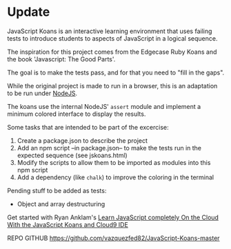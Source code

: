 Update
======

JavaScript Koans is an interactive learning environment that uses failing tests to introduce students to aspects of JavaScript in a logical sequence. 

The inspiration for this project comes from the Edgecase Ruby Koans and the book 'Javascript: The Good Parts'.

The goal is to make the tests pass, and for that you need to "fill in the gaps".

While the original project is made to run in a browser, this is an adaptation to be run under [NodeJS](https://nodejs.org/).

The koans use the internal NodeJS' `assert` module and implement a minimum colored interface to display the results.

Some tasks that are intended to be part of the excercise:
1. Create a package.json to describe the project
1. Add an npm script –in package.json– to make the tests run in the expected sequence (see jskoans.html)
1. Modify the scripts to allow them to be imported as modules into this npm script
1. Add a dependency (like `chalk`) to improve the coloring in the terminal

Pending stuff to be added as tests:
* Object and array destructuring

Get started with Ryan Anklam's [Learn JavaScript completely On the Cloud With the JavaScript Koans and Cloud9 IDE](http://blog.bittersweetryan.com/2011/08/learn-some-javascript-completely-on.html)


REPO GITHUB
https://github.com/vazquezfed82/JavaScript-Koans-master